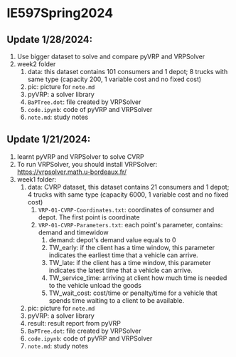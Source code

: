 # IE597Spring2024

## Update 1/28/2024:
1. Use bigger dataset to solve and compare pyVRP and VRPSolver
2. week2 folder
   1. data: this dataset contains 101 consumers and 1 depot; 8 trucks with same type (capacity 200, 1 variable cost and no fixed cost)
   2. pic: picture for `note.md`
   3. pyVRP: a solver library
   4. `BaPTree.dot`: file created by VRPSolver
   5. `code.ipynb`: code of pyVRP and VRPSolver
   6. `note.md`: study notes

## Update 1/21/2024:
1. learnt pyVRP and VRPSolver to solve CVRP
2. To run VRPSolver, you should install VRPSolver: https://vrpsolver.math.u-bordeaux.fr/
3. week1 folder:
   1. data: CVRP dataset, this dataset contains 21 consumers and 1 depot; 4 trucks with same type (capacity 6000, 1 variable cost and no fixed cost)
      1.  `VRP-01-CVRP-Coordinates.txt`: coordinates of consumer and depot. The first point is coordinate
      2.  `VRP-01-CVRP-Parameters.txt`: each point's parameter, contains: demand and timewidow
          1.  demand: depot's demand value equals to 0
          2.  TW_early: if the client has a time window, this parameter indicates the earliest time that a vehicle can arrive. 
          3.  TW_late: if the client has a time window, this parameter indicates the latest time that a vehicle can arrive.
          4.  TW_service_time: arriving at client how much time is needed to the vehicle unload the goods	
          5.  TW_wait_cost: cost/time or penalty/time for a vehicle that spends time waiting to a client to be available.
   2. pic: picture for `note.md`
   3. pyVRP: a solver library
   4. result: result report from pyVRP
   5. `BaPTree.dot`: file created by VRPSolver
   6. `code.ipynb`: code of pyVRP and VRPSolver
   7. `note.md`: study notes